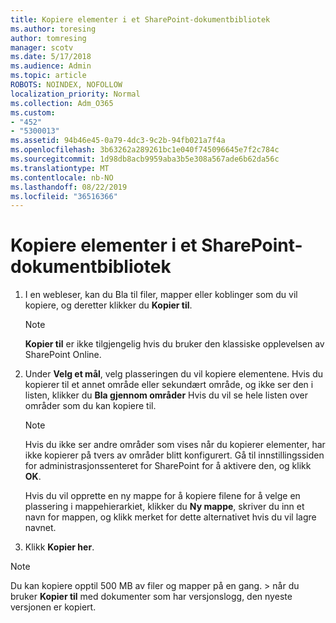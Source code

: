 ```yaml
---
title: Kopiere elementer i et SharePoint-dokumentbibliotek
ms.author: toresing
author: tomresing
manager: scotv
ms.date: 5/17/2018
ms.audience: Admin
ms.topic: article
ROBOTS: NOINDEX, NOFOLLOW
localization_priority: Normal
ms.collection: Adm_O365
ms.custom:
- "452"
- "5300013"
ms.assetid: 94b46e45-0a79-4dc3-9c2b-94fb021a7f4a
ms.openlocfilehash: 3b63262a289261bc1e040f745096645e7f2c784c
ms.sourcegitcommit: 1d98db8acb9959aba3b5e308a567ade6b62da56c
ms.translationtype: MT
ms.contentlocale: nb-NO
ms.lasthandoff: 08/22/2019
ms.locfileid: "36516366"
---
```

# <a name="copy-items-in-a-sharepoint-document-library"></a>Kopiere elementer i et SharePoint-dokumentbibliotek

1. I en webleser, kan du Bla til filer, mapper eller koblinger som du vil kopiere, og deretter klikker du **Kopier til**.

    > [!NOTE]
    > **Kopier til** er ikke tilgjengelig hvis du bruker den klassiske opplevelsen av SharePoint Online.
  
2. Under **Velg et mål**, velg plasseringen du vil kopiere elementene. Hvis du kopierer til et annet område eller sekundært område, og ikke ser den i listen, klikker du **Bla gjennom områder** Hvis du vil se hele listen over områder som du kan kopiere til.

    > [!NOTE]
    > Hvis du ikke ser andre områder som vises når du kopierer elementer, har ikke kopierer på tvers av områder blitt konfigurert. Gå til innstillingssiden for administrasjonssenteret for SharePoint for å aktivere den, og klikk **OK**.
  
    Hvis du vil opprette en ny mappe for å kopiere filene for å velge en plassering i mappehierarkiet, klikker du **Ny mappe**, skriver du inn et navn for mappen, og klikk merket for dette alternativet hvis du vil lagre navnet.

3. Klikk **Kopier her**.

> [!NOTE]
> Du kan kopiere opptil 500 MB av filer og mapper på en gang. > når du bruker **Kopier til** med dokumenter som har versjonslogg, den nyeste versjonen er kopiert.
  